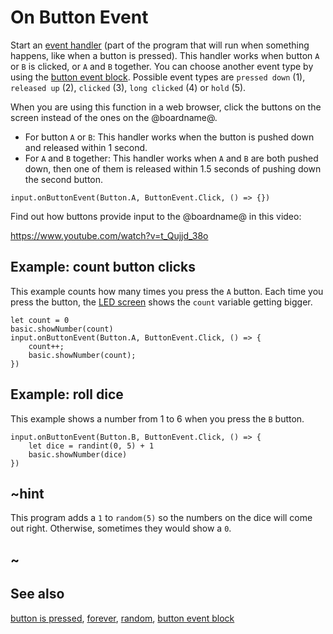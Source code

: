 # On Button Event

Start an [event handler](/reference/event-handler) (part of the program that will run when something happens, like when a button is pressed).
This handler works when button `A` or `B` is clicked, or `A` and `B` together. You can choose another event type by using 
the [button event block](/reference/button-event). Possible event types are `pressed down` (1), `released up` (2), `clicked` (3), `long clicked` (4) or `hold` (5).

When you are using this function in a web browser, click the buttons on the screen instead of the ones
on the @boardname@.

* For button `A` or `B`: This handler works when the button is pushed down and released within 1 second.
* For `A` and `B` together: This handler works when `A` and `B` are both pushed down, then one of them is released within 1.5 seconds of pushing down the second button.

```sig
input.onButtonEvent(Button.A, ButtonEvent.Click, () => {})
```

Find out how buttons provide input to the @boardname@ in this video:

https://www.youtube.com/watch?v=t_Qujjd_38o

## Example: count button clicks

This example counts how many times you press the `A` button.
Each time you press the button, the [LED screen](/device/screen) shows the `count` variable getting bigger.

```blocks
let count = 0
basic.showNumber(count)
input.onButtonEvent(Button.A, ButtonEvent.Click, () => {
    count++;
    basic.showNumber(count);
})
```

## Example: roll dice

This example shows a number from 1 to 6 when you press the `B` button.

```blocks
input.onButtonEvent(Button.B, ButtonEvent.Click, () => {
    let dice = randint(0, 5) + 1
    basic.showNumber(dice)
})
```

## ~hint

This program adds a `1` to `random(5)` so the numbers on the dice will come out right.
Otherwise, sometimes they would show a `0`.

## ~

## See also

[button is pressed](/reference/input/button-is-pressed), [forever](/reference/basic/forever), [random](/blocks/math), [button event block](/reference/button-event)

